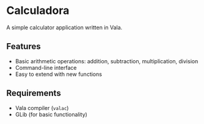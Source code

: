 # Calculadora

A simple calculator application written in Vala.

## Features

- Basic arithmetic operations: addition, subtraction, multiplication, division
- Command-line interface
- Easy to extend with new functions

## Requirements

- Vala compiler (`valac`)
- GLib (for basic functionality)
